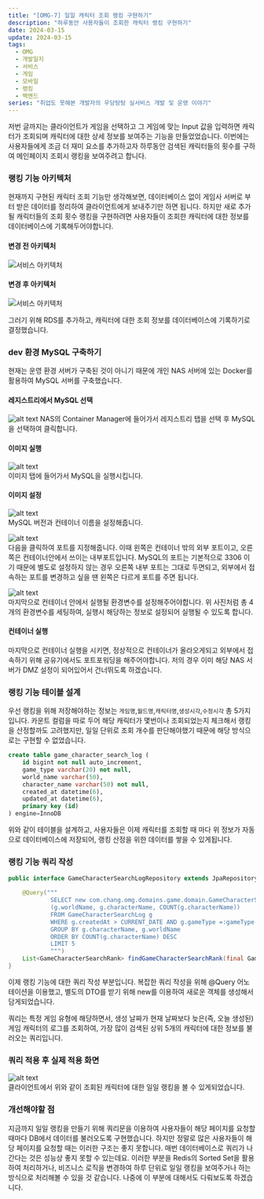 ```yaml
---
title: "[OMG-7] 일일 캐릭터 조회 랭킹 구현하기"
description: "하루동안 사용자들이 조회한 캐릭터 랭킹 구현하기"
date: 2024-03-15
update: 2024-03-15
tags:
  - OMG
  - 개발일지
  - 서비스
  - 게임
  - 모바일
  - 랭킹
  - 백엔드
series: "취업도 못해본 개발자의 우당탕탕 실서비스 개발 및 운영 이야기"
---
```


저번 글까지는 클라이언트가 게임을 선택하고 그 게임에 맞는 Input 값을 입력하면 캐릭터가 조회되며 캐릭터에 대한 상세 정보를 보여주는 기능을 만들었었습니다. 이번에는 사용자들에게 조금 더 재미 요소를 추가하고자 하루동안 검색된 캐릭터들의 횟수를 구하여 메인페이지 조회시 랭킹을 보여주려고 합니다.

### 랭킹 기능 아키텍처 

현재까지 구현된 캐릭터 조회 기능만 생각해보면, 데이터베이스 없이 게임사 서버로 부터 받은 데이터를 정리하여 클라이언트에게 보내주기만 하면 됩니다. 하지만 새로 추가될 캐릭터들의 조회 횟수 랭킹을 구현하려면 사용자들이 조회한 캐릭터에 대한 정보를 데이터베이스에 기록해두어야합니다.

#### 변경 전 아키텍처
![서비스 아키텍처](image.png)

#### 변경 후 아키텍처
![서비스 아키텍처](image-1.png)

그러기 위해 RDS를 추가하고, 캐릭터에 대한 조회 정보를 데이터베이스에 기록하기로 결정했습니다. 

### dev 환경 MySQL 구축하기
현재는 운영 환경 서버가 구축된 것이 아니기 때문에 개인 NAS 서버에 있는 Docker를 활용하여 MySQL 서버를 구축했습니다. 

#### 레지스트리에서 MySQL 선택
![alt text](image-2.png)
NAS의 Container Manager에 들어가서 레지스트리 탭을 선택 후 MySQL을 선택하여 클릭합니다.

#### 이미지 실행
![alt text](image-3.png) <br>
이미지 탭에 들어가서 MySQL을 실행시킵니다.

#### 이미지 설정
![alt text](image-4.png) <br>
MySQL 버전과 컨테이너 이름을 설정해줍니다. <br>

![alt text](image-5.png) <br>
다음을 클릭하여 포트를 지정해줍니다. 이때 왼쪽은 컨테이너 밖의 외부 포트이고, 오른쪽은 컨테이너안에서 쓰이는 내부포트입니다. MySQL의 포트는 기본적으로 3306 이기 때문에 별도로 설정하지 않는 경우 오른쪽 내부 포트는 그대로 두면되고, 외부에서 접속하는 포트를 변경하고 싶을 땐 왼쪽은 다르게 포트를 주면 됩니다. <br>

![alt text](image-6.png) <br>
마지막으로 컨테이너 안에서 실행될 환경변수를 설정해주어야합니다. 위 사진처럼 총 4개의 환경변수를 세팅하여, 실행시 해당하는 정보로 설정되어 실행될 수 있도록 합니다.

#### 컨테이너 실행
마지막으로 컨테이너 실행을 시키면, 정상적으로 컨테이너가 올라오게되고 외부에서 접속하기 위해 공유기에서도 포트포워딩을 해주어야합니다. 저의 경우 이미 해당 NAS 서버가 DMZ 설정이 되어있어서 건너뛰도록 하겠습니다.

### 랭킹 기능 테이블 설계
우선 랭킹을 위해 저장해야하는 정보는 `게임명`,`월드명`,`캐릭터명`,`생성시각`,`수정시각` 총 5가지입니다. 카운트 컬럼을 따로 두어 해당 캐릭터가 몇번이나 조회되었는지 체크해서 랭킹을 산정할까도 고려했지만, 일일 단위로 조회 개수를 판단해야했기 때문에 해당 방식으로는 구현할 수 없었습니다.

```sql
create table game_character_search_log (
    id bigint not null auto_increment,
    game_type varchar(20) not null,
	world_name varchar(50),
    character_name varchar(50) not null,
	created_at datetime(6),
    updated_at datetime(6),
    primary key (id)
) engine=InnoDB
```

위와 같이 테이블을 설계하고, 사용자들은 이제 캐릭터를 조회할 때 마다 위 정보가 자동으로 데이터베이스에 저장되어, 랭킹 산정을 위한 데이터를 쌓을 수 있게됩니다.

### 랭킹 기능 쿼리 작성
```java
public interface GameCharacterSearchLogRepository extends JpaRepository<GameCharacterSearchLog, Long> {

    @Query("""
            SELECT new com.chang.omg.domains.game.domain.GameCharacterSearchRank
            (g.worldName, g.characterName, COUNT(g.characterName))
            FROM GameCharacterSearchLog g 
            WHERE g.createdAt > CURRENT_DATE AND g.gameType =:gameType
            GROUP BY g.characterName, g.worldName 
            ORDER BY COUNT(g.characterName) DESC
            LIMIT 5
            """)
    List<GameCharacterSearchRank> findGameCharacterSearchRank(final GameType gameType);
}
```
이제 랭킹 기능에 대한 쿼리 작성 부분입니다. 복잡한 쿼리 작성을 위해 @Query 어노테이션을 이용했고, 별도의 DTO를 받기 위해 new를 이용하여 새로운 객체를 생성해서 담게되었습니다. 

쿼리는 특정 게임 유형에 해당하면서, 생성 날짜가 현재 날짜보다 늦은(즉, 오늘 생성된) 게임 캐릭터의 로그를 조회하여, 가장 많이 검색된 상위 5개의 캐릭터에 대한 정보를 불러오는 쿼리입니다.

### 쿼리 적용 후 실제 적용 화면
![alt text](image-7.png) <br>
클라이언트에서 위와 같이 조회된 캐릭터에 대한 일일 랭킹을 볼 수 있게되었습니다.

### 개선해야할 점 
지금까지 일일 랭킹을 만들기 위해 쿼리문을 이용하여 사용자들이 해당 페이지를 요청할 때마다 DB에서 데이터를 불러오도록 구현했습니다. 하지만 정말로 많은 사용자들이 해당 페이지를 요청할 때는 이러한 구조는 좋지 못합니다. 매번 데이터베이스로 쿼리가 나간다는 것은 성능상 좋지 못할 수 있는데요. 이러한 부분을 Redis의 Sorted Set을 활용하여 처리하거나, 비즈니스 로직을 변경하여 하루 단위로 일일 랭킹을 보여주거나 하는 방식으로 처리해볼 수 있을 것 같습니다. 나중에 이 부분에 대해서도 다뤄보도록 하겠습니다.




